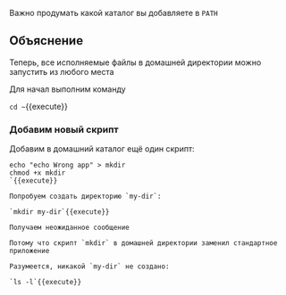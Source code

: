 Важно продумать какой каталог вы добавляете в `PATH`

## Объяснение

Теперь, все исполняемые файлы в домашней директории можно запустить из любого места

Для начал выполним команду

`cd ~`{{execute}}

### Добавим новый скрипт

Добавим в домашний каталог ещё один скрипт:

```
echo "echo Wrong app" > mkdir
chmod +x mkdir
`{{execute}}

Попробуем создать директорию `my-dir`:

`mkdir my-dir`{{execute}}

Получаем неожиданное сообщение

Потому что скрипт `mkdir` в домашней директории заменил стандартное приложение

Разумеется, никакой `my-dir` не создано:

`ls -l`{{execute}}